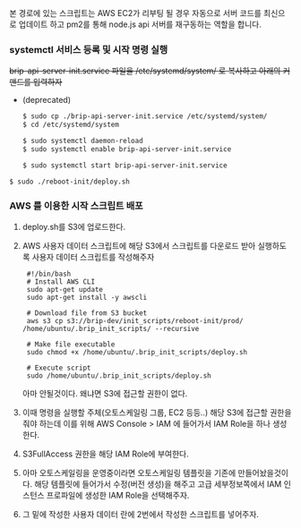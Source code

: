 본 경로에 있는 스크립트는 AWS EC2가 리부팅 될 경우 자동으로 서버 코드를 최신으로 업데이트 하고 pm2를 통해 node.js api 서버를 재구동하는 역할을 합니다.

### systemctl 서비스 등록 및 시작 명령 실행

~~brip-api-server-init.service 파일을 /etc/systemd/system/ 로 복사하고 아래의 커맨드를 입력하자~~

- (deprecated)

  ```bash
  $ sudo cp ./brip-api-server-init.service /etc/systemd/system/
  $ cd /etc/systemd/system

  $ sudo systemctl daemon-reload
  $ sudo systemctl enable brip-api-server-init.service

  $ sudo systemctl start brip-api-server-init.service
  ```

```
$ sudo ./reboot-init/deploy.sh
```

### AWS 를 이용한 시작 스크립트 배포

1. deploy.sh를 S3에 업로드한다.
2. AWS 사용자 데이터 스크립트에 해당 S3에서 스크립트를 다운로드 받아 실행하도록 사용자 데이터 스크립트를 작성해주자

   ```
    #!/bin/bash
    # Install AWS CLI
    sudo apt-get update
    sudo apt-get install -y awscli

    # Download file from S3 bucket
    aws s3 cp s3://brip-dev/init_scripts/reboot-init/prod/ /home/ubuntu/.brip_init_scripts/ --recursive

    # Make file executable
    sudo chmod +x /home/ubuntu/.brip_init_scripts/deploy.sh

    # Execute script
    sudo /home/ubuntu/.brip_init_scripts/deploy.sh
   ```

   아마 안될것이다. 왜냐면 S3에 접근할 권한이 없다.

3. 이때 명령을 실행할 주체(오토스케일링 그룹, EC2 등등..) 해당 S3에 접근할 권한을 줘야 하는데 이를 위해 AWS Console > IAM 에 들어가서 IAM Role을 하나 생성한다.
4. S3FullAccess 권한을 해당 IAM Role에 부여한다.
5. 아마 오토스케일링을 운영중이라면 오토스케일링 템플릿을 기존에 만들어놨을것이다. 해당 템플릿에 들어가서 수정(버전 생성)을 해주고 고급 세부정보쪽에서 IAM 인스턴스 프로파일에 생성한 IAM Role을 선택해주자.
6. 그 밑에 작성한 사용자 데이터 란에 2번에서 작성한 스크립트를 넣어주자.
